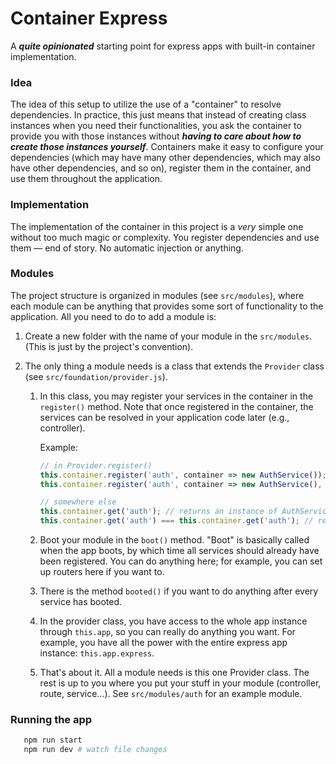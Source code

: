 # Container Express

A **_quite opinionated_** starting point for express apps with built-in container implementation.

### Idea

The idea of this setup to utilize the use of a "container" to resolve dependencies. In practice, this just means that instead of creating class instances when you need their functionalities, you ask the container to provide you with those instances without **_having to care about how to create those instances yourself_**. Containers make it easy to configure your dependencies (which may have many other dependencies, which may also have other dependencies, and so on), register them in the container, and use them throughout the application.

### Implementation

The implementation of the container in this project is a _very_ simple one without too much magic or complexity. You register dependencies and use them — end of story. No automatic injection or anything.

### Modules

The project structure is organized in modules (see `src/modules`), where each module can be anything that provides some sort of functionality to the application. All you need to do to add a module is:

1. Create a new folder with the name of your module in the `src/modules`. (This is just by the project's convention).
1. The only thing a module needs is a class that extends the `Provider` class (see `src/foundation/provider.js`).

   1. In this class, you may register your services in the container in the `register()` method. Note that once registered in the container, the services can be resolved in your application code later (e.g., controller).

      Example:

      ```javascript
      // in Provider.register()
      this.container.register('auth', container => new AuthService()); // transient
      this.container.register('auth', container => new AuthService(), true); // singleton

      // somewhere else
      this.container.get('auth'); // returns an instance of AuthService
      this.container.get('auth') === this.container.get('auth'); // returns true if singleton; else false
      ```

   1. Boot your module in the `boot()` method. "Boot" is basically called when the app boots, by which time all services should already have been registered. You can do anything here; for example, you can set up routers here if you want to.

   1. There is the method `booted()` if you want to do anything after every service has booted.

   1. In the provider class, you have access to the whole app instance through `this.app`, so you can really do anything you want. For example, you have all the power with the entire express app instance: `this.app.express`.

   1. That's about it. All a module needs is this one Provider class. The rest is up to you where you put your stuff in your module (controller, route, service...). See `src/modules/auth` for an example module.

### Running the app

```bash
   npm run start
   npm run dev # watch file changes
```

